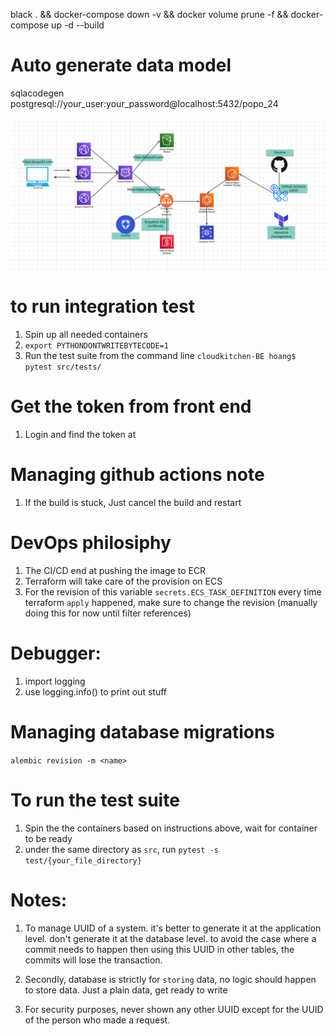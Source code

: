 black . && docker-compose down -v && docker volume prune -f  && docker-compose up -d --build

# Auto generate data model
sqlacodegen postgresql://your_user:your_password@localhost:5432/popo_24

![Architecture Diagram](readme-media/popo24-architect.png)


# to run integration test
1. Spin up all needed containers
2. `export PYTHONDONTWRITEBYTECODE=1`
3. Run the test suite from the command line `cloudkitchen-BE hoang$ pytest src/tests/`

# Get the token from front end
1. Login and find the token at 


# Managing github actions note
1. If the build is stuck, Just  cancel the build and restart

# DevOps philosiphy
1. The CI/CD end at pushing the image to ECR
2. Terraform will take care of the provision on ECS
3. For the revision of this variable `secrets.ECS_TASK_DEFINITION` every time terraform `apply` happened, make sure to change the revision (manually doing this for now until filter references)

# Debugger:
1. import logging
2. use logging.info() to print out stuff


# Managing database migrations
`alembic revision -m <name>`

# To run the test suite
1. Spin the the containers based on instructions above, wait for container to be ready
2. under the same directory as `src`, run `pytest -s test/{your_file_directory}`


# Notes:
1. To manage UUID of a system. it's better to generate it at the application level. don't generate it at the database level. to avoid the case where a commit needs to happen then using this UUID in other tables, the commits will lose the transaction.
2. Secondly, database is strictly for `storing` data, no logic should happen to store data. Just a plain data, get ready to write

3. For security purposes, never shown any other UUID except for the UUID of the person who made a request. 